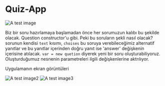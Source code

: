 # Quiz-App
![A test image](image.png)

Biz bir soru hazırlamaya başlamadan önce her sorumuzun kalıbı bu şekilde olacak. Question constructor'u gibi. Peki bu soruların şekli nasıl olacak? sorunun kendisi `text` kısımı, `choises` bu soruya verebileceğimiz alternatif yanıtlar ve bu yanıtlar içerinden doğru yanıt ise 'answer' değişkenin içerisine atılacak. 
`var = new quetion` diyerek yeni bir soru oluşturabiliyoruz. Oluşturduğumuz nesnenin parametreleri ilgili değişkenlerine aktrılıyor.

Uygulamanın ekran görüntüleri 

![A test image2](image2.png)
![A test image3](image3.png)